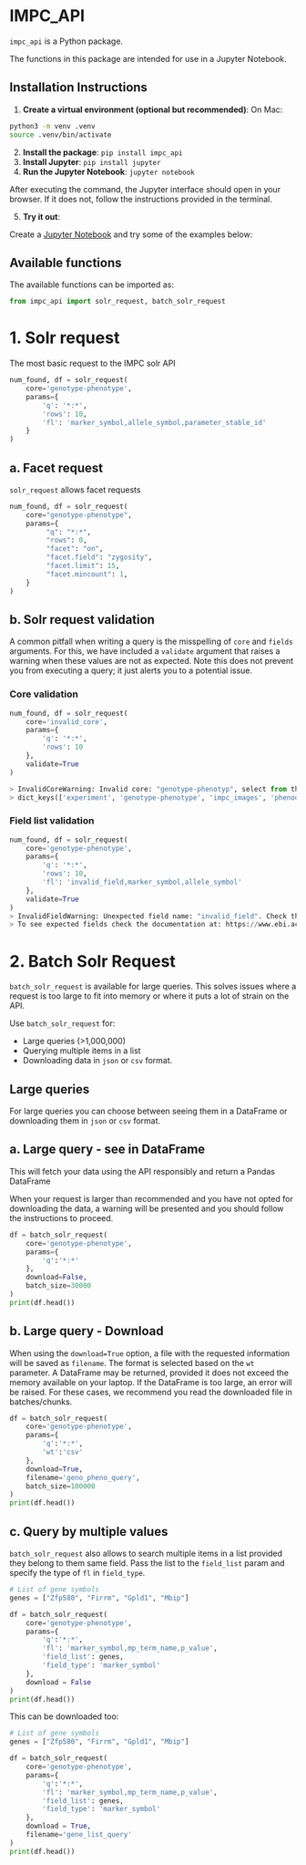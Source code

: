 # IMPC_API

`impc_api` is a Python package.
  
The functions in this package are intended for use in a Jupyter Notebook.

## Installation Instructions

1. **Create a virtual environment (optional but recommended)**:
On Mac:
 ```bash
 python3 -m venv .venv
 source .venv/bin/activate
 ```

2. **Install the package**: `pip install impc_api`
3. **Install Jupyter**: `pip install jupyter`
4. **Run the Jupyter Notebook**: `jupyter notebook`

After executing the command, the Jupyter interface should open in your browser. If it does not, follow the instructions provided in the terminal.

5. **Try it out**:

Create a [Jupyter Notebook](https://jupyter-notebook.readthedocs.io/en/latest/) and try some of the examples below:

## Available functions

The available functions can be imported as:

```python
from impc_api import solr_request, batch_solr_request
```

# 1. Solr request

The most basic request to the IMPC solr API

```python
num_found, df = solr_request(
    core='genotype-phenotype', 
    params={
        'q': '*:*',
        'rows': 10, 
        'fl': 'marker_symbol,allele_symbol,parameter_stable_id'
    }
)
```

## a. Facet request

`solr_request` allows facet requests

```python
num_found, df = solr_request(
    core="genotype-phenotype",
    params={
         "q": "*:*",
         "rows": 0,
         "facet": "on",
         "facet.field": "zygosity",
         "facet.limit": 15,
         "facet.mincount": 1,
    }
)
```

## b. Solr request validation

A common pitfall when writing a query is the misspelling of `core` and `fields` arguments. For this, we have included a `validate` argument that raises a warning when these values are not as expected. Note this does not prevent you from executing a query; it just alerts you to a potential issue.

### Core validation

```python
num_found, df = solr_request(
    core='invalid_core',
    params={
        'q': '*:*',
        'rows': 10
    },
    validate=True
)

> InvalidCoreWarning: Invalid core: "genotype-phenotyp", select from the available cores:
> dict_keys(['experiment', 'genotype-phenotype', 'impc_images', 'phenodigm', 'statistical-result'])
```

### Field list validation

```python
num_found, df = solr_request(
    core='genotype-phenotype',
    params={
        'q': '*:*',
        'rows': 10,
        'fl': 'invalid_field,marker_symbol,allele_symbol'
    },
    validate=True
)
> InvalidFieldWarning: Unexpected field name: "invalid_field". Check the spelling of fields.
> To see expected fields check the documentation at: https://www.ebi.ac.uk/mi/impc/solrdoc/
```

# 2. Batch Solr Request

`batch_solr_request` is available for large queries. This solves issues where a request is too large to fit into memory or where it puts a lot of strain on the API.

Use `batch_solr_request` for:

- Large queries (>1,000,000)
- Querying multiple items in a list
- Downloading data in `json` or `csv` format.

## Large queries

For large queries you can choose between seeing them in a DataFrame or downloading them in `json` or `csv` format.

## a. Large query - see in DataFrame

This will fetch your data using the API responsibly and return a Pandas DataFrame

When your request is larger than recommended and you have not opted for downloading the data, a warning will be presented and you should follow the instructions to proceed.

```python
df = batch_solr_request(
    core='genotype-phenotype',
    params={
        'q':'*:*'
    },
    download=False,
    batch_size=30000
)
print(df.head())
```

## b. Large query - Download

When using the `download=True` option, a file with the requested information will be saved as `filename`. The format is selected based on the `wt` parameter.
A DataFrame may be returned, provided it does not exceed the memory available on your laptop. If the DataFrame is too large, an error will be raised. For these cases, we recommend you read the downloaded file in batches/chunks.  

```python
df = batch_solr_request(
    core='genotype-phenotype',
    params={
        'q':'*:*',
        'wt':'csv'
    },
    download=True,
    filename='geno_pheno_query',
    batch_size=100000
)
print(df.head())
```

## c. Query by multiple values

`batch_solr_request` also allows to search multiple items in a list provided they belong to them same field.
Pass the list to the `field_list` param and specify the type of `fl` in `field_type`.

```python
# List of gene symbols
genes = ["Zfp580", "Firrm", "Gpld1", "Mbip"]

df = batch_solr_request(
    core='genotype-phenotype',
    params={
        'q':'*:*',
        'fl': 'marker_symbol,mp_term_name,p_value',
        'field_list': genes,
        'field_type': 'marker_symbol'
    },
    download = False
)
print(df.head())
```

This can be downloaded too:

```python
# List of gene symbols
genes = ["Zfp580", "Firrm", "Gpld1", "Mbip"]

df = batch_solr_request(
    core='genotype-phenotype',
    params={
        'q':'*:*',
        'fl': 'marker_symbol,mp_term_name,p_value',
        'field_list': genes,
        'field_type': 'marker_symbol'
    },
    download = True,
    filename='gene_list_query'
)
print(df.head())
```
